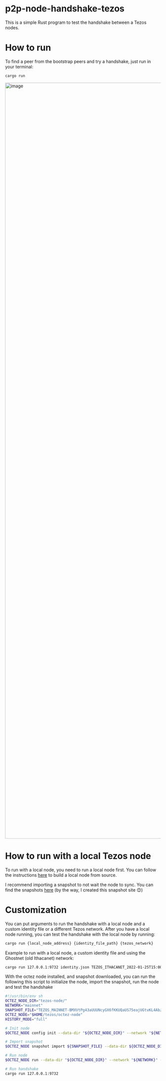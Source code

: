 # p2p-node-handshake-tezos

This is a simple Rust program to test the handshake between a Tezos nodes.

# How to run

To find a peer from the bootstrap peers and try a handshake, just run in your terminal:

```bash
cargo run
```

<img width="2438" alt="image" src="https://github.com/fraidev/p2p-node-handshake-tezos/assets/25258368/56e8fa19-0d64-4623-b263-0c0ccda2c85f">

# How to run with a local Tezos node

To run with a local node, you need to run a local node first. You can follow the instructions [here](https://tezos.gitlab.io/introduction/howtoget.html#build-from-sources) to build a local node from source.

I recommend importing a snapshot to not wait the node to sync. You can find the snapshots [here](https://mainnet.tezos.marigold.dev/) (by the way, I created this snapshot site 😊)

# Customization

You can put arguments to run the handshake with a local node and a custom identity file or a different Tezos network.
After you have a local node running, you can test the handshake with the local node by running:

```bash
cargo run {local_node_address} {identity_file_path} {tezos_network}
```

Example to run with a local node, a custom identity file and using the Ghostnet (old Ithacanet) network:

```bash
cargo run 127.0.0.1:9732 identity.json TEZOS_ITHACANET_2022-01-25T15:00:00Z
```

With the octez node installed, and snapshot downloaded, you can run the following this script to initialize the node, import the snapshot, run the node and test the handshake

```bash
#!/usr/bin/env sh
OCTEZ_NODE_DIR="tezos-node/"
NETWORK="mainnet"
SNAPSHOT_FILE="TEZOS_MAINNET-BMXVtPg43aUUUNcyGX6fKKUQaUS75eajUGtvKL4AbzN9r2wDm4z-4971506.full"
OCTEZ_NODE="$HOME/tezos/octez-node"
HISTORY_MODE="full"

# Init node
$OCTEZ_NODE config init --data-dir "${OCTEZ_NODE_DIR}" --network "${NETWORK}" --history-mode="${HISTORY_MODE}" --net-addr="[::]:9732" --rpc-addr="127.0.0.1:8732"

# Import snapshot
$OCTEZ_NODE snapshot import ${SNAPSHOT_FILE} --data-dir ${OCTEZ_NODE_DIR} --config-file ${ONODE_DIR}/config.json --no-check

# Run node
$OCTEZ_NODE run --data-dir "${OCTEZ_NODE_DIR}" --network "${NETWORK}" --rpc-addr 0.0.0.0:8732

# Run handshake
cargo run 127.0.0.1:9732
```
